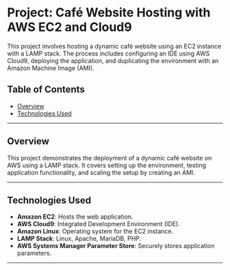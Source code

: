 # Project: Café Website Hosting with AWS EC2 and Cloud9

This project involves hosting a dynamic café website using an EC2 instance with a LAMP stack. The process includes configuring an IDE using AWS Cloud9, deploying the application, and duplicating the environment with an Amazon Machine Image (AMI).

## Table of Contents
- [Overview](#overview)
- [Technologies Used](#technologies-used)
---

## Overview
This project demonstrates the deployment of a dynamic café website on AWS using a LAMP stack. It covers setting up the environment, testing application functionality, and scaling the setup by creating an AMI.

---

## Technologies Used
- **Amazon EC2**: Hosts the web application.
- **AWS Cloud9**: Integrated Development Environment (IDE).
- **Amazon Linux**: Operating system for the EC2 instance.
- **LAMP Stack**: Linux, Apache, MariaDB, PHP.
- **AWS Systems Manager Parameter Store**: Securely stores application parameters.

---
